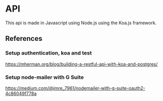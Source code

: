 # API

This api is made in Javascript using Node.js using the Koa.js framework.

## References

### Setup authentication, koa and test

https://mherman.org/blog/building-a-restful-api-with-koa-and-postgres/

### Setup node-mailer with G Suite

https://medium.com/@imre_7961/nodemailer-with-g-suite-oauth2-4c86049f778a
